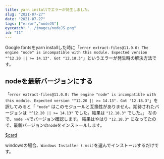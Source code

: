 ```yaml
---
title: yarn installでエラーが発生しました。
slug: "2021-07-27"
date: "2021-07-27"
tags: ["error","nodeJS"]
eyecatch: "../images/nodeJS.png"
id: "11"
---
```


Google fontsをyarn installした時に「`error extract-files@11.0.0: The engine "node" is incompatible with this module. Expected version "^12.20 || >= 14.13". Got "12.18.3"`」というエラーが発生時の解決方法です。

## nodeを最新バージョンにする

「`error extract-files@11.0.0: The engine "node" is incompatible with this module. Expected version "^12.20 || >= 14.13". Got "12.18.3"`」を訳してみると「 `"node"` はこのモジュールと互換性がありません。期待されたバージョンは` "^12.20 || >= 14.13"` でした。結果は `"12.18.3"` でした。」
なので、`node -v`でバージョン確認します。
結果はやはり `"12.18.3"` になってたので、最新バージョンの`node`をインストールします。

[$card](https://nodejs.org/en/download/)

windowsの場合、`Windows Installer (.msi)`を選んでインストールするだけです。